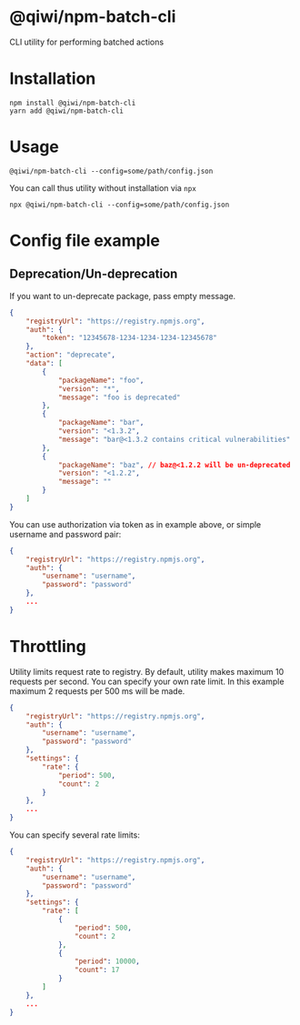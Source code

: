 # @qiwi/npm-batch-cli
CLI utility for performing batched actions
# Installation
```shell script
npm install @qiwi/npm-batch-cli
yarn add @qiwi/npm-batch-cli
```
# Usage
```shell script
@qiwi/npm-batch-cli --config=some/path/config.json
```
You can call thus utility without installation via `npx`
```shell script
npx @qiwi/npm-batch-cli --config=some/path/config.json
```

# Config file example
## Deprecation/Un-deprecation
If you want to un-deprecate package, pass empty message.
```json
{
    "registryUrl": "https://registry.npmjs.org",
    "auth": {
        "token": "12345678-1234-1234-1234-12345678"
    },
    "action": "deprecate",
    "data": [
        {
            "packageName": "foo",
            "version": "*",
            "message": "foo is deprecated"
        },
        {
            "packageName": "bar",
            "version": "<1.3.2",
            "message": "bar@<1.3.2 contains critical vulnerabilities"
        },
        {
            "packageName": "baz", // baz@<1.2.2 will be un-deprecated
            "version": "<1.2.2",
            "message": ""
        }
    ]
}
```
You can use authorization via token as in example above, or simple username and password pair:
```json
{
    "registryUrl": "https://registry.npmjs.org",
    "auth": {
        "username": "username",
        "password": "password"
    },
    ...
}
```
# Throttling
Utility limits request rate to registry. By default, utility makes maximum 10 requests per second.
You can specify your own rate limit.
In this example maximum 2 requests per 500 ms will be made.
```json
{
    "registryUrl": "https://registry.npmjs.org",
    "auth": {
        "username": "username",
        "password": "password"
    },
    "settings": {
        "rate": {
            "period": 500,
            "count": 2
        }
    },
    ...
}
```
You can specify several rate limits:
```json
{
    "registryUrl": "https://registry.npmjs.org",
    "auth": {
        "username": "username",
        "password": "password"
    },
    "settings": {
        "rate": [
            {
                "period": 500,
                "count": 2
            },
            {
                "period": 10000,
                "count": 17
            }
        ]
    },
    ...
}
```
